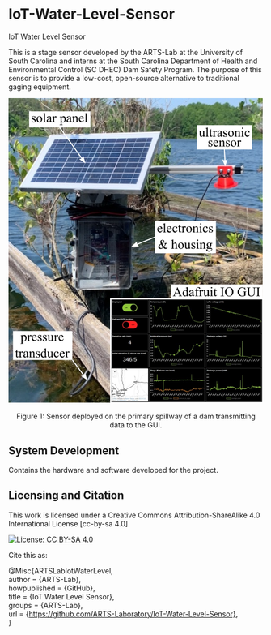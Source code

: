 # IoT-Water-Level-Sensor
IoT Water Level Sensor


This is a stage sensor developed by the ARTS-Lab at the University of South Carolina and interns at the South Carolina Department of Health and Environmental Control (SC DHEC) Dam Safety Program. The purpose of this sensor is to provide a low-cost, open-source alternative to traditional gaging equipment. 

<p align="center">
<img src="media/gui_and_sensor.png" alt="drawing" width="600"/>
</p>
<p align="center">
Figure 1: Sensor deployed on the primary spillway of a dam transmitting data to the GUI.
</p>

## System Development
Contains the hardware and software developed for the project. 

## Licensing and Citation

This work is licensed under a Creative Commons Attribution-ShareAlike 4.0 International License [cc-by-sa 4.0].

[![License: CC BY-SA 4.0](https://img.shields.io/badge/License-CC_BY--SA_4.0-lightgrey.svg)](https://creativecommons.org/licenses/by-sa/4.0/)


Cite this as: 

@Misc{ARTSLabIotWaterLevel,    
  author = {ARTS-Lab},  
  howpublished = {GitHub},  
  title  = {IoT Water Level Sensor},   
  groups = {ARTS-Lab},    
  url    = {https://github.com/ARTS-Laboratory/IoT-Water-Level-Sensor},   
}


